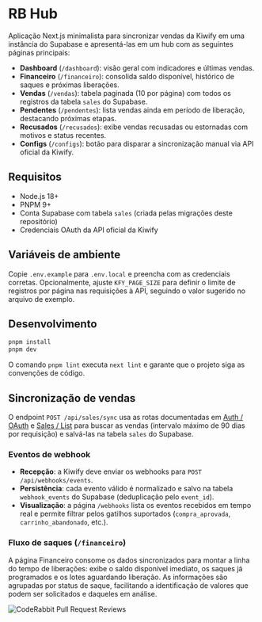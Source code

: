 # RB Hub

Aplicação Next.js minimalista para sincronizar vendas da Kiwify em uma instância do Supabase e apresentá-las em um hub com as seguintes páginas principais:

- **Dashboard** (`/dashboard`): visão geral com indicadores e últimas vendas.
- **Financeiro** (`/financeiro`): consolida saldo disponível, histórico de saques e próximas liberações.
- **Vendas** (`/vendas`): tabela paginada (10 por página) com todos os registros da tabela `sales` do Supabase.
- **Pendentes** (`/pendentes`): lista vendas ainda em período de liberação, destacando próximas etapas.
- **Recusados** (`/recusados`): exibe vendas recusadas ou estornadas com motivos e status recentes.
- **Configs** (`/configs`): botão para disparar a sincronização manual via API oficial da Kiwify.

## Requisitos

- Node.js 18+
- PNPM 9+
- Conta Supabase com tabela `sales` (criada pelas migrações deste repositório)
- Credenciais OAuth da API oficial da Kiwify

## Variáveis de ambiente

Copie `.env.example` para `.env.local` e preencha com as credenciais corretas. Opcionalmente, ajuste `KFY_PAGE_SIZE` para definir o limite de registros por página nas requisições à API, seguindo o valor sugerido no arquivo de exemplo.

## Desenvolvimento

```bash
pnpm install
pnpm dev
```

O comando `pnpm lint` executa `next lint` e garante que o projeto siga as convenções de código.

## Sincronização de vendas

O endpoint `POST /api/sales/sync` usa as rotas documentadas em [Auth / OAuth](https://docs.kiwify.com.br/api-reference/auth/oauth) e [Sales / List](https://docs.kiwify.com.br/api-reference/sales/list) para buscar as vendas (intervalo máximo de 90 dias por requisição) e salvá-las na tabela `sales` do Supabase.

### Eventos de webhook

- **Recepção**: a Kiwify deve enviar os webhooks para `POST /api/webhooks/events`.
- **Persistência**: cada evento válido é normalizado e salvo na tabela `webhook_events` do Supabase (deduplicação pelo `event_id`).
- **Visualização**: a página `/webhooks` lista os eventos recebidos em tempo real e permite filtrar pelos gatilhos suportados (`compra_aprovada`, `carrinho_abandonado`, etc.).

### Fluxo de saques (`/financeiro`)

A página Financeiro consome os dados sincronizados para montar a linha do tempo de liberações: exibe o saldo disponível imediato, os saques já programados e os lotes aguardando liberação. As informações são agrupadas por status de saque, facilitando a identificação de valores que podem ser solicitados e daqueles em análise.

![CodeRabbit Pull Request Reviews](https://img.shields.io/coderabbit/prs/github/leoxavier3914-arch/rb?utm_source=oss&utm_medium=github&utm_campaign=leoxavier3914-arch%2Frb&labelColor=171717&color=FF570A&link=https%3A%2F%2Fcoderabbit.ai&label=CodeRabbit+Reviews)
